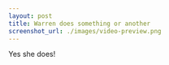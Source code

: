 ```yaml
---
layout: post
title: Warren does something or another
screenshot_url: ./images/video-preview.png
---
```


Yes she does!

